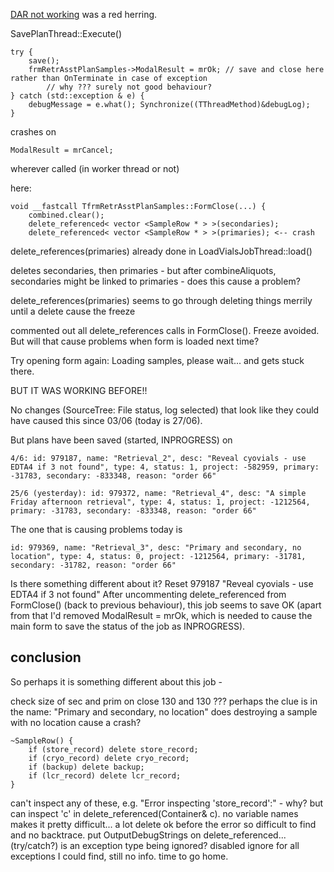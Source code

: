 [DAR not working](dar-not-working-on-vlabdev.md) was a red herring.

SavePlanThread::Execute()

    try {
        save();
        frmRetrAsstPlanSamples->ModalResult = mrOk; // save and close here rather than OnTerminate in case of exception
            // why ??? surely not good behaviour?
    } catch (std::exception & e) {
        debugMessage = e.what(); Synchronize((TThreadMethod)&debugLog);
    }    

crashes on 

    ModalResult = mrCancel;

wherever called (in worker thread or not)

here:

    void __fastcall TfrmRetrAsstPlanSamples::FormClose(...) {
        combined.clear();
        delete_referenced< vector <SampleRow * > >(secondaries);
        delete_referenced< vector <SampleRow * > >(primaries); <-- crash

delete_references(primaries) already done in LoadVialsJobThread::load()

deletes secondaries, then primaries - but after combineAliquots, secondaries might be linked to primaries - does this cause a problem?

delete_references(primaries) seems to go through deleting things merrily until a delete cause the freeze

commented out all delete_references calls in FormClose(). Freeze avoided. 
But will that cause problems when form is loaded next time?

Try opening form again:
Loading samples, please wait...
and gets stuck there.

BUT IT WAS WORKING BEFORE!!

No changes (SourceTree: File status, log selected) that look like they could have caused this since 03/06 (today is 27/06).

But plans have been saved (started, INPROGRESS) on 

    4/6: id: 979187, name: "Retrieval_2", desc: "Reveal cyovials - use EDTA4 if 3 not found", type: 4, status: 1, project: -582959, primary: -31783, secondary: -833348, reason: "order 66"

    25/6 (yesterday): id: 979372, name: "Retrieval_4", desc: "A simple Friday afternoon retrieval", type: 4, status: 1, project: -1212564, primary: -31783, secondary: -833348, reason: "order 66"

The one that is causing problems today is 

    id: 979369, name: "Retrieval_3", desc: "Primary and secondary, no location", type: 4, status: 0, project: -1212564, primary: -31781, secondary: -31782, reason: "order 66"

Is there something different about it? 
Reset 979187 "Reveal cyovials - use EDTA4 if 3 not found"
After uncommenting delete_referenced from FormClose() (back to previous behaviour), this job seems to save OK (apart from that I'd removed ModalResult = mrOk, which is needed to cause the main form to save the status of the job as INPROGRESS).

## conclusion

So perhaps it is something different about this job - 

check size of sec and prim on close
130 and 130 
???
perhaps the clue is in the name: "Primary and secondary, no location"
does destroying a sample with no location cause a crash?

    ~SampleRow() {
        if (store_record) delete store_record;
        if (cryo_record) delete cryo_record;
        if (backup) delete backup;
        if (lcr_record) delete lcr_record;
    }

can't inspect any of these, e.g. "Error inspecting 'store_record':" - why?
but can inspect 'c' in delete_referenced(Container& c). no variable names makes it pretty difficult...
a lot delete ok before the error so difficult to find and no backtrace.
put OutputDebugStrings on delete_referenced... (try/catch?)
is an exception type being ignored?
disabled ignore for all exceptions I could find, still no info. time to go home.
